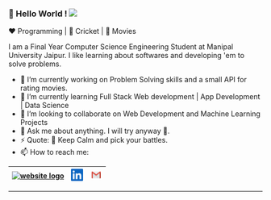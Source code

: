 ### 👋 Hello World !  <img src="https://github.com/TheDudeThatCode/TheDudeThatCode/blob/master/Assets/Earth.gif" width="24px">
  
:heart: Programming | :black_heart: Cricket | :blue_heart: Movies

I am a Final Year Computer Science Engineering Student at Manipal University Jaipur. I like learning about softwares and developing 'em to solve problems. 

- 🔭 I’m currently working on Problem Solving skills and a small API for rating movies.
- 🌱 I’m currently learning Full Stack Web development | App Development | Data Science 
- 👯 I’m looking to collaborate on Web Development and Machine Learning Projects
- 💬 Ask me about anything. I will try anyway 🙈.
- ⚡ Quote:  👑 Keep Calm and pick your battles.
- 📫 How to reach me:

|[<img src="http://www.pngall.com/wp-content/uploads/4/World-Wide-Web-Transparent.png" alt="website logo" width="24">](https://devanshumodi.tech/) | [<img src="https://github.com/Amchuz/Amchuz/blob/master/linkedin.jpeg" alt="linkedin logo" width="24">](https://www.linkedin.com/in/devanshu-modi-4a9a96160/) |  [<img src="https://github.com/Amchuz/Amchuz/blob/master/gmail.jpeg" alt="gmail logo" width="24">](devmodi154@gmail.com)
|---|---|---|
----

